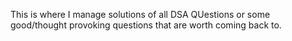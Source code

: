 This is where I manage solutions of all DSA QUestions or some good/thought provoking questions that are worth coming back to. 
